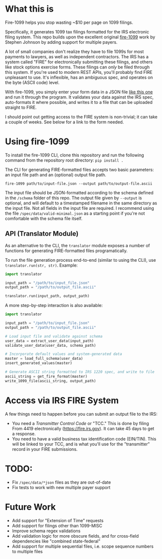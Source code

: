 # What this is
Fire-1099 helps you stop wasting ~$10 per page on 1099 filings.

Specifically, it generates 1099 tax filings formatted for the IRS electronic filing system. This repo builds upon the excellent original [fire-1099](https://github.com/sdj0/fire-1099) work by Stephen Johnson by adding support for multiple payers.

A lot of small companies don't realize they have to file 1099s for most payments to lawyers, as well as independent contractors. The IRS has a system called "FIRE" for electronically submitting these filings, and others like stock options exercise forms. These filings can *only* be filed through this system. If you're used to modern REST APIs, you'll probably find FIRE unpleasant to use. It's inflexible, has an ambiguous spec, and operates on the byte (ASCII code) level.

With fire-1099, you simply enter your form data in a JSON file [like this one](https://github.com/djeserkare/fire-1099/blob/master/spec/data/valid_minimal.json) and run it through the program. It validates your data against the IRS spec, auto-formats it where possible, and writes it to a file that can be uploaded straight to FIRE.

I should point out getting access to the FIRE system is non-trivial; it can take a couple of weeks. See below for a link to the form needed.

# Using fire-1099
To install the fire-1099 CLI, clone this repository and run the following command from the repository root directory: `pip install .`

The CLI for generating FIRE-formatted files accepts two basic parameters: an input file path and an (optional) output file path.


`fire-1099 path/to/input-file.json --output path/to/output-file.ascii`


The input file should be JSON-formatted according to the schema defined in the `/schema` folder of this repo. The output file given by `--output` is optional, and will default to a timestamped filename in the same directory as the input file. Not all fields in the input file are required. I recommend using the file `/spec/data/valid-minimal.json` as a starting point if you're not comfortable with the schema file itself.


## API (Translator Module)
As an alternative to the CLI, the `translator` module exposes a number of functions for generating FIRE-formatted files programatically.


To run the file generation process end-to-end (similar to using the CLI), use `translator.run(str, str)`. Example:

```python
import translator

input_path = "/path/to/input_file.json"
output_path = "/path/to/output_file.ascii"

translator.run(input_path, output_path)
```


A more step-by-step interaction is also available:

```python
import translator

input_path = "/path/to/input_file.json"
output_path = "/path/to/output_file.ascii"

# Load input file and validate against schema
user_data = extract_user_data(input_path)
validate_user_data(user_data, schema_path)

# Incorporate default values and system-generated data
master = load_full_schema(user_data)
insert_generated_values(master)

# Generate ASCII string formatted to IRS 1220 spec, and write to file
ascii_string = get_fire_format(master)
write_1099_file(ascii_string, output_path)
```


# Access via IRS FIRE System
A few things need to happen before you can submit an output file to the IRS:

* You need a *Transmitter Control Code* or "TCC." This is done by filing From 4419 electronically (https://fire.irs.gov). It can take 45 days to get a response.
* You need to have a valid business tax identification code (EIN/TIN). This will be linked to your TCC, and is what you'll use for the "transmitter" record in your FIRE submissions.

# TODO:
- Fix `/spec/data/*json` files as they are out-of-date
- Fix tests to work with new multiple payer support

# Future Work
* Add support for "Extension of Time" requests
* Add support for filings other than 1099-MISC
* Improve schema regex validations
* Add validation logic for more obscure fields, and for cross-field dependencies like "combined state-federal"
* Add support for multiple sequential files, i.e. scope sequence numbers to multiple files


